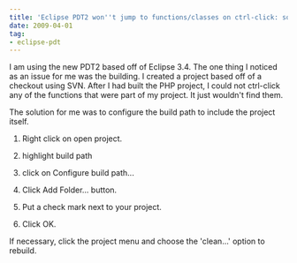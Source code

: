 ```yaml
---
title: 'Eclipse PDT2 won''t jump to functions/classes on ctrl-click: solved'
date: 2009-04-01
tag:
- eclipse-pdt
---
```

I am using the new PDT2 based off of Eclipse 3.4.  The one thing I noticed as an issue for me was the building.  I created a project based off of a checkout using SVN.  After I had built the PHP project, I could not ctrl-click any of the functions that were part of my project.  It just wouldn't find them.

<!--more-->

The solution for me was to configure the build path to include the project itself.

1. Right click on open project.

2. highlight build path

3. click on Configure build path...

4. Click Add Folder... button.

5. Put a check mark next to your project.

6. Click OK.

If necessary, click the project menu and choose the 'clean...' option to rebuild.
